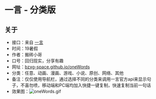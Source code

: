 # 一言 - 分类版
## 关于  
* 接口：来自 [一言](https://hitokoto.cn/ "一句话服务")
* 时间：19暑假
* 作者：搬砖小哥
* 口号：回归现实，分享有趣
* 网址：[bzxg-space.github.io/oneWords](https://bzxg-space.github.io/oneWords "一言 - 分类版")
* 分类：任意、动画、漫画、游戏、小说、原创、网络、其他
* 备注：仅仅使用导航栏，通过选择不同的分类来调用一言官方api来显示句子，不喜勿喷，移动端和PC端均加入快捷一键复制，快速复制当前一句话
* 效果图：![oneWords.gif](https://i.loli.net/2020/01/11/OghlpXAf3NTG8Bu.gif "演示")
